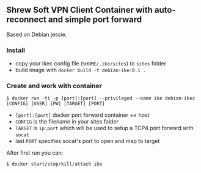 ## Shrew Soft VPN Client Container with auto-reconnect and simple port forward

Based on Debian jessie.

### Install

- copy your ikec config file (`%HOME/.ike/sites`) to `sites` folder
- build image with `docker build -t debian-ike:0.1 .`

### Create and work with container

```shell
$ docker run -ti -p [port]:[port] --privileged --name ike debian-ikec [CONFIG] [USER] [PW] [TARGET] [PORT]
```

- `[port]:[port]` docker port forward container <-> host
- `CONFIG` is the filename in your sites folder
- `TARGET` is `ip:port` which will be used to setup a TCP4 port forward with `socat`
- last `PORT` specifies socat's port to open and map to target   

After first run you can:

```shell
$ docker start/stop/kill/attach ike
```
